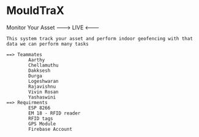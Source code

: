 # MouldTraX
Monitor Your Asset   ---> LIVE &lt;---
    
    This system track your asset and perform indoor geofencing with that data we can perform many tasks
    
    ==> Teammates
            Aarthy
            Chellamuthu
            Dakksesh
            Durga
            Logeshwaran
            Rajavishnu
            Vivin Rosan
            Yashaswini
    ==> Requirments
            ESP 8266
            EM 18 - RFID reader
            RFID tags
            GPS Module
            Firebase Account
            
